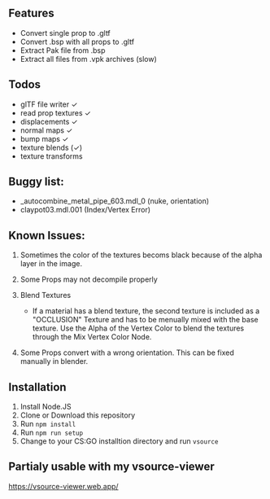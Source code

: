 ## Features

- Convert single prop to .gltf
- Convert .bsp with all props to .gltf
- Extract Pak file from .bsp
- Extract all files from .vpk archives (slow)

## Todos

- glTF file writer  	                        ✓
- read prop textures                            ✓
- displacements                                 ✓
- normal maps                                   ✓
- bump maps                                     ✓
- texture blends                                (✓)
- texture transforms

## Buggy list:

- _autocombine_metal_pipe_603.mdl_0 (nuke, orientation)
- claypot03.mdl.001 (Index/Vertex Error)

## Known Issues:

1. Sometimes the color of the textures becoms black because of the alpha layer in the image.

2. Some Props may not decompile properly

3. Blend Textures
    - If a material has a blend texture, the second texture is included as a "OCCLUSION" Texture and has to be menually mixed with the base texture. Use the Alpha of the Vertex Color to blend the textures through the Mix Vertex Color Node.

4. Some Props convert with a wrong orientation. This can be fixed manually in blender.

## Installation

1. Install Node.JS
2. Clone or Download this repository
3. Run ```npm install```
4. Run ```npm run setup```
5. Change to your CS:GO installtion directory and run ```vsource```

## Partialy usable with my vsource-viewer
https://vsource-viewer.web.app/
